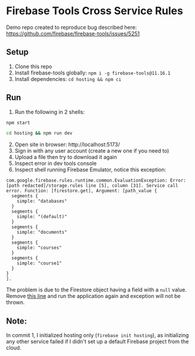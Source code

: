 # Firebase Tools Cross Service Rules

Demo repo created to reproduce bug described here: https://github.com/firebase/firebase-tools/issues/5251

## Setup

1. Clone this repo
2. Install firebase-tools globally: `npm i -g firebase-tools@11.16.1`
3. Install dependencies: `cd hosting && npm ci`

## Run

1. Run the following in 2 shells:

```bash
npm start
```

```bash
cd hosting && npm run dev
```

2. Open site in browser: http://localhost:5173/
3. Sign in with any user account (create a new one if you need to)
4. Upload a file then try to download it again
5. Inspect error in dev tools console
6. Inspect shell running Firebase Emulator, notice this exception:

```
com.google.firebase.rules.runtime.common.EvaluationException: Error: [path redacted]/storage.rules line [5], column [31]. Service call error. Function: [firestore.get], Argument: [path_value {
  segments {
    simple: "databases"
  }
  segments {
    simple: "(default)"
  }
  segments {
    simple: "documents"
  }
  segments {
    simple: "courses"
  }
  segments {
    simple: "course1"
  }
}
].
```

The problem is due to the Firestore object having a field with a `null` value. Remove [this line](https://github.com/examind-ai/firebase-tools-cross-service-rules/blob/2af68b07df15b796d78174314f813d4102e75420/hosting/src/App.tsx#L28) and run the application again and exception will not be thrown.

## Note:

In commit 1, I initialized hosting only (`firebase init hosting`), as initializing any other service failed if I didn't set up a default Firebase project from the cloud.
